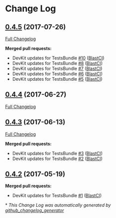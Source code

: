 # Change Log

## [0.4.5](https://github.com/blast-project/TestsBundle/tree/0.4.5) (2017-07-26)
[Full Changelog](https://github.com/blast-project/TestsBundle/compare/0.4.4...0.4.5)

**Merged pull requests:**

- DevKit updates for TestsBundle [\#10](https://github.com/blast-project/TestsBundle/pull/10) ([BlastCI](https://github.com/BlastCI))
- DevKit updates for TestsBundle [\#8](https://github.com/blast-project/TestsBundle/pull/8) ([BlastCI](https://github.com/BlastCI))
- DevKit updates for TestsBundle [\#7](https://github.com/blast-project/TestsBundle/pull/7) ([BlastCI](https://github.com/BlastCI))
- DevKit updates for TestsBundle [\#6](https://github.com/blast-project/TestsBundle/pull/6) ([BlastCI](https://github.com/BlastCI))
- DevKit updates for TestsBundle [\#5](https://github.com/blast-project/TestsBundle/pull/5) ([BlastCI](https://github.com/BlastCI))

## [0.4.4](https://github.com/blast-project/TestsBundle/tree/0.4.4) (2017-06-27)
[Full Changelog](https://github.com/blast-project/TestsBundle/compare/0.4.3...0.4.4)

## [0.4.3](https://github.com/blast-project/TestsBundle/tree/0.4.3) (2017-06-13)
[Full Changelog](https://github.com/blast-project/TestsBundle/compare/0.4.2...0.4.3)

**Merged pull requests:**

- DevKit updates for TestsBundle [\#3](https://github.com/blast-project/TestsBundle/pull/3) ([BlastCI](https://github.com/BlastCI))
- DevKit updates for TestsBundle [\#2](https://github.com/blast-project/TestsBundle/pull/2) ([BlastCI](https://github.com/BlastCI))

## [0.4.2](https://github.com/blast-project/TestsBundle/tree/0.4.2) (2017-05-19)
**Merged pull requests:**

- DevKit updates for TestsBundle [\#1](https://github.com/blast-project/TestsBundle/pull/1) ([BlastCI](https://github.com/BlastCI))



\* *This Change Log was automatically generated by [github_changelog_generator](https://github.com/skywinder/Github-Changelog-Generator)*